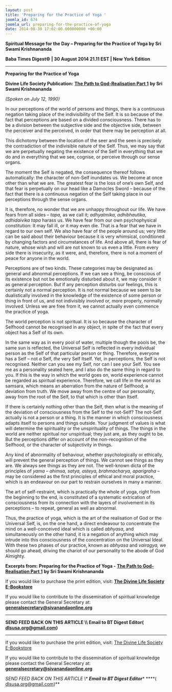 ```yaml
---
layout: post
title: 'Preparing for the Practice of Yoga '
joomla_id: 674
joomla_url: preparing-for-the-practice-of-yoga
date: 2014-08-30 17:02:00.000000000 +00:00
---
```

  

















































**Spiritual Message for the Day – Preparing for the Practice of Yoga by Sri Swami Krishnananda**

**Baba Times Digest© | 30 August 2014 21.11 EST | New York Edition**

* * *  


**Preparing for the Practice of Yoga**

**Divine Life Society Publication:** [**The Path to God-Realisation Part 1**](http://swami-krishnananda.org/disc/disc_236.html) **by Sri Swami Krishnananda**

_(Spoken on July 12, 1990)_

In our perceptions of the world of persons and things, there is a continuous negation taking place of the indivisibility of the Self. It is so because of the fact that perceptions are based on a divided consciousness. There has to be a division between the subjective side and the objective side, between the perceiver and the perceived, in order that there may be perception at all.

This dichotomy between the location of the seer and the seen is precisely the contradiction of the indivisible nature of the Self. Thus, we may say that we are perpetually negating the existence of the Self in everything that we do and in everything that we see, cognise, or perceive through our sense organs.

The moment the Self is negated, the consequence thereof follows automatically: the character of non-Self inundates us. We become at once other than what we are. The greatest fear is the loss of one’s own Self, and that fear is perpetually on our head like a Damocles Sword – because of the fact that there is a continuous negation of the Self taking place in our perceptions through the sense organs.

It is, therefore, no wonder that we are unhappy throughout our life. We have fears from all sides – _tapa,_ as we call it; _adhyatmika, adhibhautika, adhidaivika tapa_ harass us. We have fear from our own psychophysical constitution: It may fall ill, or it may even die. That is a fear that we have in regard to our own self. We also have fear of the people around us; very little can be said about their behaviour because it is very whimsical, conditioned by changing factors and circumstances of life. And above all, there is fear of nature, whose wish and will are not known to us even a little. From every side there is insecurity, as it were, and, therefore, there is not a moment of peace for anyone in the world.

Perceptions are of two kinds. These categories may be designated as general and abnormal perceptions. If we can see a thing, be conscious of its existence but not be emotionally disturbed about it, we may consider it as general perception. But if any perception disturbs our feelings, this is certainly not a normal perception. It is not normal because we seem to be dualistically involved in the knowledge of the existence of some person or thing in front of us, and not indivisibly involved or, more properly, normally involved. Unless we are free from it, we cannot actually even commence the practice of yoga.

The world perception is not spiritual. It is so because the character of Selfhood cannot be recognised in any object, in spite of the fact that every object has a Self of its own.

In the same way as in every pool of water, multiple though the pools be, the same sun is reflected, the Universal Self is reflected in every individual person as the Self of that particular person or thing. Therefore, everyone has a Self – not _a_ Self, _the_ very Self Itself. Yet, in perceptions, the Self is not recognised. Neither can you see my Self, nor can I see your Self. You see me as a personality seated here, and I also do the same thing in regard to you. If this is the way in which the world goes on, world experience cannot be regarded as spiritual experience. Therefore, we call life in the world as samsara, which means an aberration from the nature of Selfhood; a deviation from truth. We move away from the centre of our personality, away from the root of the Self, to that which is other than Itself.

If there is certainly nothing other than the Self, then what is the meaning of the deviation of consciousness from the Self to the not-Self? The not-Self actually is not a person or a thing. It is the manner in which consciousness adapts itself to persons and things outside. Your judgment of values is what will determine the spirituality or the unspirituality of things. The things in the world are neither spiritual nor unspiritual; they just are, as they ought to be. But the perceptions differ on account of the non-recognition of the Selfhood, or the character of subjectivity in things.

Any kind of abnormality of behaviour, whether psychologically or ethically, will prevent the general perception of things. We cannot see things as they are. We always see things as they are not. The well-known dicta of the principles of _yama – ahimsa, satya, asteya, brahmacharya, aparigraha_ – may be considered as the first principles of ethical and moral practice, which is an endeavour on our part to restrain ourselves in many a manner.

The art of self-restraint, which is practically the whole of yoga, right from the beginning to the end, is constituted of a systematic extrication of consciousness from its connection with the layers of involvement in its perceptions – to repeat, general as well as abnormal.

Thus, the practice of yoga, which is the art of the realisation of God or the Universal Self, is, on the one hand, a direct endeavour to concentrate the mind on a well-conceived ideal which is called _abhyasa_, and simultaneously on the other hand, it is a negation of anything which may intrude into this consciousness of the concentration on the Universal Ideal. With these two phases of our practice, known as _abhyasa_ and _vairagya,_ we should go ahead, driving the chariot of our personality to the abode of God Almighty.



**Excerpts from:**  **Preparing for the Practice of Yoga -** [**The Path to God-Realisation Part 1**](http://swami-krishnananda.org/disc/disc_236.html) **by Sri Swami Krishnananda**

If you would like to purchase the print edition, visit: **[The Divine Life Society E-Bookstore](http://www.dlshq.org/download/download.htm)**

If you would like to contribute to the dissemination of spiritual knowledge please contact the General Secretary at: [](mailto:%20%3Cscript%20type=%27text/javascript%27%3E%20%3C%21--%20var%20prefix%20=%20%27ma%27%20+%20%27il%27%20+%20%27to%27;%20var%20path%20=%20%27hr%27%20+%20%27ef%27%20+%20%27=%27;%20var%20addy57016%20=%20%27generalsecretary%27%20+%20%27@%27;%20addy57016%20=%20addy57016%20+%20%27sivanandaonline%27%20+%20%27.%27%20+%20%27org%27;%20document.write%28%27%3Ca%20%27%20+%20path%20+%20%27%5C%27%27%20+%20prefix%20+%20%27:%27%20+%20addy57016%20+%20%27%5C%27%3E%27%29;%20document.write%28addy57016%29;%20document.write%28%27%3C%5C/a%3E%27%29;%20//--%3E%5Cn%20%3C/script%3E%3Cscript%20type=%27text/javascript%27%3E%20%3C%21--%20document.write%28%27%3Cspan%20style=%5C%27display:%20none;%5C%27%3E%27%29;%20//--%3E%20%3C/script%3EThis%20email%20address%20is%20being%20protected%20from%20spambots.%20You%20need%20JavaScript%20enabled%20to%20view%20it.%20%3Cscript%20type=%27text/javascript%27%3E%20%3C%21--%20document.write%28%27%3C/%27%29;%20document.write%28%27span%3E%27%29;%20//--%3E%20%3C/script%3E?subject=Contribution%20to%20Dissemination%20of%20Spiritual%20Knowledge) **generalsecretary@sivanandaonline.org**

****

**SEND FEED BACK ON THIS ARTICLE \\\ Email to BT Digest Editor[](mailto:%20%3Cscript%20type=%27text/javascript%27%3E%20%3C%21--%20var%20prefix%20=%20%27ma%27%20+%20%27il%27%20+%20%27to%27;%20var%20path%20=%20%27hr%27%20+%20%27ef%27%20+%20%27=%27;%20var%20addy72654%20=%20%27dlsusa.org%27%20+%20%27@%27;%20addy72654%20=%20addy72654%20+%20%27gmail%27%20+%20%27.%27%20+%20%27com%27;%20document.write%28%27%3Ca%20%27%20+%20path%20+%20%27%5C%27%27%20+%20prefix%20+%20%27:%27%20+%20addy72654%20+%20%27%5C%27%3E%27%29;%20document.write%28addy72654%29;%20document.write%28%27%3C%5C/a%3E%27%29;%20//--%3E%5Cn%20%3C/script%3E%3Cscript%20type=%27text/javascript%27%3E%20%3C%21--%20document.write%28%27%3Cspan%20style=%5C%27display:%20none;%5C%27%3E%27%29;%20//--%3E%20%3C/script%3EThis%20email%20address%20is%20being%20protected%20from%20spambots.%20You%20need%20JavaScript%20enabled%20to%20view%20it.%20%3Cscript%20type=%27text/javascript%27%3E%20%3C%21--%20document.write%28%27%3C/%27%29;%20document.write%28%27span%3E%27%29;%20//--%3E%20%3C/script%3E?subject=DLS%20Posts)( [dlsusa.org@gmail.com](mailto:dlsusa.org@gmail.com))**



* * *



  

If you would like to purchase the print edition, visit: [The Divine Life Society E-Bookstore](http://www.dlshq.org/download/download.htm)

If you would like to contribute to the dissemination of spiritual knowledge please contact the General Secretary at: **[generalsecretary@sivanandaonline.org](mailto:generalsecretary@sivanandaonline.org)**

**SEND FEED BACK ON THIS ARTICLE \\\**  **Email to BT Digest Editor**** [](mailto:%20%3Cscript%20type=%27text/javascript%27%3E%20%3C%21--%20var%20prefix%20=%20%27ma%27%20+%20%27il%27%20+%20%27to%27;%20var%20path%20=%20%27hr%27%20+%20%27ef%27%20+%20%27=%27;%20var%20addy72654%20=%20%27dlsusa.org%27%20+%20%27@%27;%20addy72654%20=%20addy72654%20+%20%27gmail%27%20+%20%27.%27%20+%20%27com%27;%20document.write%28%27%3Ca%20%27%20+%20path%20+%20%27%5C%27%27%20+%20prefix%20+%20%27:%27%20+%20addy72654%20+%20%27%5C%27%3E%27%29;%20document.write%28addy72654%29;%20document.write%28%27%3C%5C/a%3E%27%29;%20//--%3E%5Cn%20%3C/script%3E%3Cscript%20type=%27text/javascript%27%3E%20%3C%21--%20document.write%28%27%3Cspan%20style=%5C%27display:%20none;%5C%27%3E%27%29;%20//--%3E%20%3C/script%3EThis%20email%20address%20is%20being%20protected%20from%20spambots.%20You%20need%20JavaScript%20enabled%20to%20view%20it.%20%3Cscript%20type=%27text/javascript%27%3E%20%3C%21--%20document.write%28%27%3C/%27%29;%20document.write%28%27span%3E%27%29;%20//--%3E%20%3C/script%3E?subject=DLS%20Posts)****( [dlsusa.org@gmail.com](mailto:dlsusa.org@gmail.com))**  

